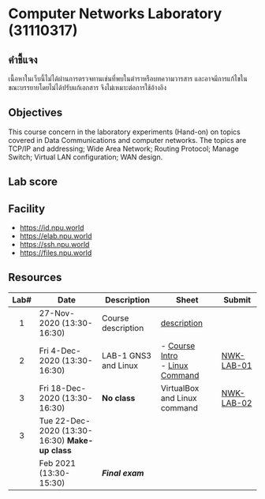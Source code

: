 # Computer Networks Laboratory (31110317)
## คำชี้แจง
เนื้อหาในเว็บนี้ไม่ได้ผ่านการตรวจทานเช่นที่พบในตำราหรือบทความวารสาร และอาจมีการแก้ไขในขณะบรรยายโดยไม่ได้ปรับแก้เอกสาร จึงไม่เหมาะต่อการใช้อ้างอิง

## Objectives
This course concern in the laboratory experiments (Hand-on) on topics covered in Data Communications and computer networks. The topics are TCP/IP and addressing; Wide Area Network; Routing Protocol; Manage Switch; Virtual LAN configuration; WAN design.
## Lab score

## Facility
* https://id.npu.world
* https://elab.npu.world
* https://ssh.npu.world
* https://files.npu.world

## Resources

| Lab# | Date | Description  |Sheet|Submit|
|:-----:|------|-------------|----|---|
| 1  |  27-Nov-2020 (13:30-16:30)   | Course description  | [description](31110317-description.pdf)                 ||     
| 2  | Fri 4-Dec-2020 (13:30-16:30)  | LAB-1 GNS3 and Linux   | - [Course Intro](w1/w1.1-CourseIntroduction.pdf)<br> - [Linux Command](w1/w1.2-Linux-command.pdf)| [NWK-LAB-01](https://elab.npu.world) |
| 3  | Fri 18-Dec-2020 (13:30-16:30)  | **No class**   | VirtualBox and Linux command | [NWK-LAB-02](https://elab.npu.world)  |
| 3  | Tue 22-Dec-2020 (13:30-16:30) **Make-up class**  |  | |  |
|     |  Feb 2021 (13:30-15:30)   | ***Final exam***   |                ||
